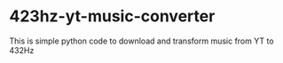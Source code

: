# 423hz-yt-music-converter
This is simple python code to download and transform music from YT to 432Hz
